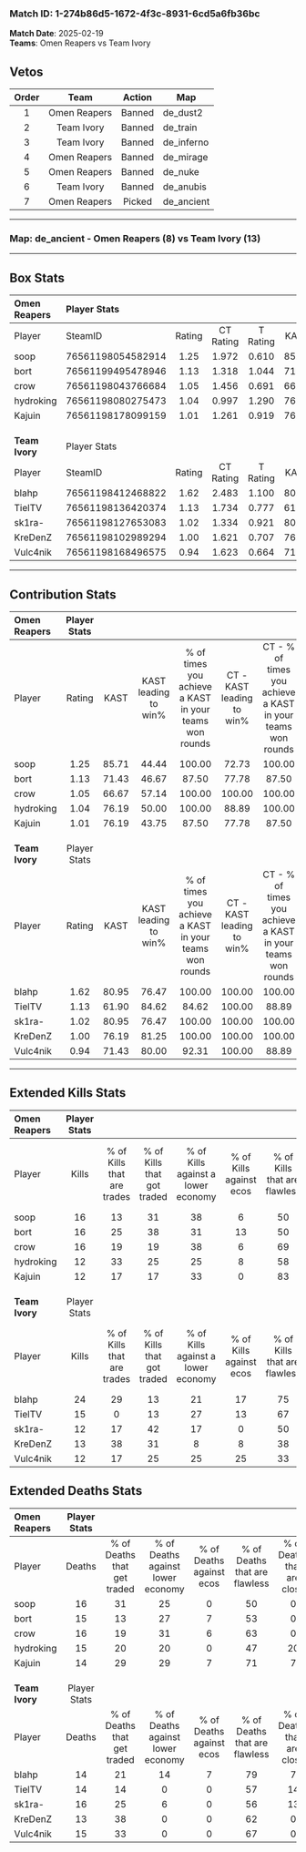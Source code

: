 ### Match ID: 1-274b86d5-1672-4f3c-8931-6cd5a6fb36bc  
**Match Date**: 2025-02-19  
**Teams**: Omen Reapers vs Team Ivory  

## Vetos  

| Order | Team | Action | Map |
| :---: | :--: | :----: | --- |
| 1 | Omen Reapers | Banned | de_dust2 |
| 2 | Team Ivory | Banned | de_train |
| 3 | Team Ivory | Banned | de_inferno |
| 4 | Omen Reapers | Banned | de_mirage |
| 5 | Omen Reapers | Banned | de_nuke |
| 6 | Team Ivory | Banned | de_anubis |
| 7 | Omen Reapers | Picked | de_ancient |

---  

### **Map**: de_ancient - Omen Reapers (8) vs Team Ivory (13)  
---  

## Box Stats  

| **Omen Reapers** | Player Stats      |        |           |          |       |      |       |         |        |      |     |
| :- | :- | :-: | :-: | :-: | :-: | :-: | :-: | :-: | :-: | :-: | :-: |
| Player           | SteamID           | Rating | CT Rating | T Rating | KAST  | ADR  | Kills | Assists | Deaths | K/D  | HS% |
| soop             | 76561198054582914 |  1.25  |   1.972   |  0.610   | 85.71 | 86.7 |  16   |    8    |   16   | 1.00 | 25  |
| bort             | 76561199495478946 |  1.13  |   1.318   |  1.044   | 71.43 | 77.8 |  16   |    5    |   15   | 1.07 | 50  |
| crow             | 76561198043766684 |  1.05  |   1.456   |  0.691   | 66.67 | 72.7 |  16   |    4    |   16   | 1.00 | 31  |
| hydroking        | 76561198080275473 |  1.04  |   0.997   |  1.290   | 76.19 | 88.6 |  12   |    6    |   15   | 0.80 | 41  |
| Kajuin           | 76561198178099159 |  1.01  |   1.261   |  0.919   | 76.19 | 69.5 |  12   |    7    |   14   | 0.86 | 58  |
|                  |                   |        |           |          |       |      |       |         |        |      |     |
|                  |                   |        |           |          |       |      |       |         |        |      |     |
|                  |                   |        |           |          |       |      |       |         |        |      |     |
| **Team Ivory**   | Player Stats      |        |           |          |       |      |       |         |        |      |     |
| Player           | SteamID           | Rating | CT Rating | T Rating | KAST  | ADR  | Kills | Assists | Deaths | K/D  | HS% |
| blahp            | 76561198412468822 |  1.62  |   2.483   |  1.100   | 80.95 | 97.3 |  24   |    4    |   14   | 1.71 | 41  |
| TielTV           | 76561198136420374 |  1.13  |   1.734   |  0.777   | 61.90 | 96.2 |  15   |   10    |   14   | 1.07 | 46  |
| sk1ra-           | 76561198127653083 |  1.02  |   1.334   |  0.921   | 80.95 | 75.8 |  12   |    8    |   16   | 0.75 | 33  |
| KreDenZ          | 76561198102989294 |  1.00  |   1.621   |  0.707   | 76.19 | 50.0 |  13   |    3    |   13   | 1.00 | 46  |
| Vulc4nik         | 76561198168496575 |  0.94  |   1.623   |  0.664   | 71.43 | 68.6 |  12   |    6    |   15   | 0.80 | 41  |
---  

## Contribution Stats  

| **Omen Reapers** | Player Stats |       |                      |                                                        |                           |                                                             |                          |                                                            |
| :- | :-: | :-: | :-: | :-: | :-: | :-: | :-: | :-: |
| Player           |    Rating    | KAST  | KAST leading to win% | % of times you achieve a KAST in your teams won rounds | CT - KAST leading to win% | CT - % of times you achieve a KAST in your teams won rounds | T - KAST leading to win% | T - % of times you achieve a KAST in your teams won rounds |
| soop             |     1.25     | 85.71 |        44.44         |                         100.00                         |           72.73           |                           100.00                            |           0.00           |                            0.00                            |
| bort             |     1.13     | 71.43 |        46.67         |                         87.50                          |           77.78           |                            87.50                            |           0.00           |                            0.00                            |
| crow             |     1.05     | 66.67 |        57.14         |                         100.00                         |          100.00           |                           100.00                            |           0.00           |                            0.00                            |
| hydroking        |     1.04     | 76.19 |        50.00         |                         100.00                         |           88.89           |                           100.00                            |           0.00           |                            0.00                            |
| Kajuin           |     1.01     | 76.19 |        43.75         |                         87.50                          |           77.78           |                            87.50                            |           0.00           |                            0.00                            |
|                  |              |       |                      |                                                        |                           |                                                             |                          |                                                            |
|                  |              |       |                      |                                                        |                           |                                                             |                          |                                                            |
|                  |              |       |                      |                                                        |                           |                                                             |                          |                                                            |
| **Team Ivory**   | Player Stats |       |                      |                                                        |                           |                                                             |                          |                                                            |
| Player           |    Rating    | KAST  | KAST leading to win% | % of times you achieve a KAST in your teams won rounds | CT - KAST leading to win% | CT - % of times you achieve a KAST in your teams won rounds | T - KAST leading to win% | T - % of times you achieve a KAST in your teams won rounds |
| blahp            |     1.62     | 80.95 |        76.47         |                         100.00                         |          100.00           |                           100.00                            |          50.00           |                           100.00                           |
| TielTV           |     1.13     | 61.90 |        84.62         |                         84.62                          |          100.00           |                            88.89                            |          60.00           |                           75.00                            |
| sk1ra-           |     1.02     | 80.95 |        76.47         |                         100.00                         |          100.00           |                           100.00                            |          50.00           |                           100.00                           |
| KreDenZ          |     1.00     | 76.19 |        81.25         |                         100.00                         |          100.00           |                           100.00                            |          57.14           |                           100.00                           |
| Vulc4nik         |     0.94     | 71.43 |        80.00         |                         92.31                          |          100.00           |                            88.89                            |          57.14           |                           100.00                           |
---  

## Extended Kills Stats  

| **Omen Reapers** | Player Stats |                            |                            |                                    |                         |                              |                                 |                                       |                    |           |
| :- | :-: | :-: | :-: | :-: | :-: | :-: | :-: | :-: | :-: | :-: |
| Player           |    Kills     | % of Kills that are trades | % of Kills that got traded | % of Kills against a lower economy | % of Kills against ecos | % of Kills that are flawless | % of Kills that are close duels | % of Kills that are assisted by flash | Pistol Round Kills | AWP Kills |
| soop             |      16      |             13             |             31             |                 38                 |            6            |              50              |               19                |                   6                   |         0          |     2     |
| bort             |      16      |             25             |             38             |                 31                 |           13            |              50              |                6                |                   6                   |         0          |     1     |
| crow             |      16      |             19             |             19             |                 38                 |            6            |              69              |                6                |                   6                   |         0          |     0     |
| hydroking        |      12      |             33             |             25             |                 25                 |            8            |              58              |                0                |                   0                   |         0          |     3     |
| Kajuin           |      12      |             17             |             17             |                 33                 |            0            |              83              |                0                |                   0                   |         4          |     2     |
|                  |              |                            |                            |                                    |                         |                              |                                 |                                       |                    |           |
|                  |              |                            |                            |                                    |                         |                              |                                 |                                       |                    |           |
|                  |              |                            |                            |                                    |                         |                              |                                 |                                       |                    |           |
| **Team Ivory**   | Player Stats |                            |                            |                                    |                         |                              |                                 |                                       |                    |           |
| Player           |    Kills     | % of Kills that are trades | % of Kills that got traded | % of Kills against a lower economy | % of Kills against ecos | % of Kills that are flawless | % of Kills that are close duels | % of Kills that are assisted by flash | Pistol Round Kills | AWP Kills |
| blahp            |      24      |             29             |             13             |                 21                 |           17            |              75              |                0                |                   4                   |         2          |     1     |
| TielTV           |      15      |             0              |             13             |                 27                 |           13            |              67              |                0                |                   0                   |         0          |     2     |
| sk1ra-           |      12      |             17             |             42             |                 17                 |            0            |              50              |                8                |                   0                   |         0          |     0     |
| KreDenZ          |      13      |             38             |             31             |                 8                  |            8            |              38              |                0                |                   0                   |         5          |     1     |
| Vulc4nik         |      12      |             17             |             25             |                 25                 |           25            |              33              |               25                |                   0                   |         0          |     1     |
## Extended Deaths Stats  

| **Omen Reapers** | Player Stats |                             |                                   |                          |                               |                            |                           |               |
| :- | :-: | :-: | :-: | :-: | :-: | :-: | :-: | :-: |
| Player           |    Deaths    | % of Deaths that get traded | % of Deaths against lower economy | % of Deaths against ecos | % of Deaths that are flawless | % of Deaths that are close | % of Deaths while blinded | Deaths to AWP |
| soop             |      16      |             31              |                25                 |            0             |              50               |             0              |             0             |       0       |
| bort             |      15      |             13              |                27                 |            7             |              53               |             0              |             7             |       2       |
| crow             |      16      |             19              |                31                 |            6             |              63               |             0              |             0             |       2       |
| hydroking        |      15      |             20              |                20                 |            0             |              47               |             20             |             0             |       1       |
| Kajuin           |      14      |             29              |                29                 |            7             |              71               |             7              |             0             |       2       |
|                  |              |                             |                                   |                          |                               |                            |                           |               |
|                  |              |                             |                                   |                          |                               |                            |                           |               |
|                  |              |                             |                                   |                          |                               |                            |                           |               |
| **Team Ivory**   | Player Stats |                             |                                   |                          |                               |                            |                           |               |
| Player           |    Deaths    | % of Deaths that get traded | % of Deaths against lower economy | % of Deaths against ecos | % of Deaths that are flawless | % of Deaths that are close | % of Deaths while blinded | Deaths to AWP |
| blahp            |      14      |             21              |                14                 |            7             |              79               |             7              |             0             |       2       |
| TielTV           |      14      |             14              |                 0                 |            0             |              57               |             14             |            14             |       2       |
| sk1ra-           |      16      |             25              |                 6                 |            0             |              56               |             13             |             0             |       0       |
| KreDenZ          |      13      |             38              |                 0                 |            0             |              62               |             0              |             0             |       0       |
| Vulc4nik         |      15      |             33              |                 0                 |            0             |              67               |             0              |             7             |       0       |
